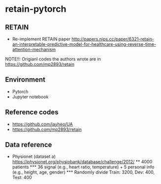 # retain-pytorch

## RETAIN
* Re-implement RETAIN paper http://papers.nips.cc/paper/6321-retain-an-interpretable-predictive-model-for-healthcare-using-reverse-time-attention-mechanism

NOTE!!: Origianl codes the authors wrote are in https://github.com/mp2893/retain

## Environment
* Pytorch
* Jupyter notebook

## Reference codes
* https://github.com/jayheo/UA
* https://github.com/mp2893/retain

## Data reference
* Physionet (dataset a) https://physionet.org/physiobank/database/challenge/2012/
** 4000 patients
*** 36 signal (e.g., heart ratio, temperature) + 5 personal info (e.g., height, age, gender)
*** Randomly divide Train: 3200, Dev: 400, Test: 400
